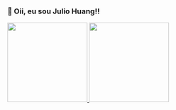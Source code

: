 ### 👋 Oii, eu sou Julio Huang!! 

<div>
  <a href="https://github.com/huangnli">
  <img height="180em" src="https://github-readme-stats.vercel.app/api?username=huangnli&show_icons=true&theme=tokyonight&include_all_commits=true"/>
  <img height="180em" src="https://github-readme-stats.vercel.app/api/top-langs/?username=huangnli&layout=compact&langs_count=8&theme=tokyonight"/>
</div>


<!--
**Huangnli/Huangnli** is a ✨ _special_ ✨ repository because its `README.md` (this file) appears on your GitHub profile.

Here are some ideas to get you started:

- 🔭 I’m currently working on ...
- 🌱 I’m currently learning ...
- 👯 I’m looking to collaborate on ...
- 🤔 I’m looking for help with ...
- 💬 Ask me about ...
- 📫 How to reach me: ...
- 😄 Pronouns: ...
- ⚡ Fun fact: ...
-->
